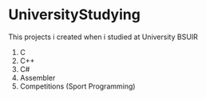 # UniversityStudying

This projects i created when i studied at University BSUIR

1. C
2. C++
3. C#
4. Assembler
5. Competitions (Sport Programming)

